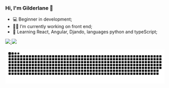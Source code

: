 ### Hi, I'm Gilderlane 👋

- 💻 Beginner in development;
- 👩‍💻 I’m currently working on front end;
- 🧠 Learning  React, Angular, Djando,  languages python and typeScript;


<div>
  <a href="https://github.com/gilderlanex">
  <img  height="160em" src="https://github-readme-stats.vercel.app/api?username=gilderlanex&show_icons=true&theme=dark&include_all_commits=true&count_private=true"/>
  <img  height="160em"  src="https://github-readme-stats.vercel.app/api/top-langs/?username=gilderlanex&layout=compact&langs_count=7&theme=dark"/>
</div>
  


  ![Snake animation](https://github.com/gilderlanex/gilderlanex/blob/output/github-contribution-grid-snake.svg)
 


  
